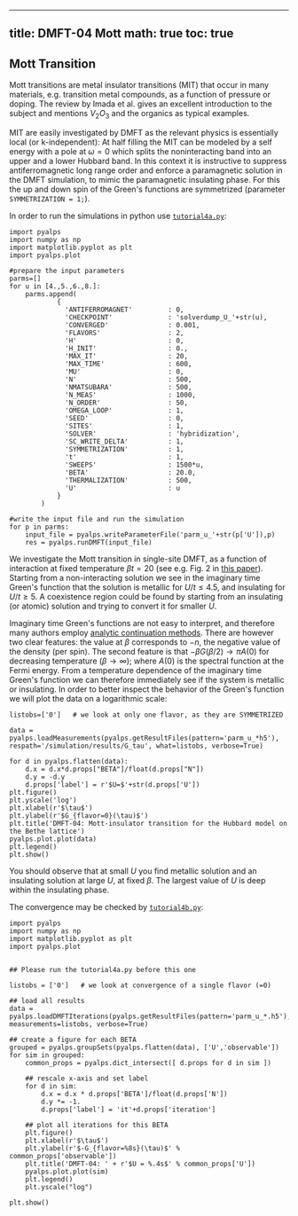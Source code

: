 
---
title: DMFT-04 Mott
math: true
toc: true
---

## Mott Transition

Mott transitions are metal insulator transitions (MIT) that occur in many materials, e.g. transition metal compounds, as a function of pressure or doping. The review by Imada et al. gives an excellent introduction to the subject and mentions $V_2O_3$ and the organics as typical examples.

MIT are easily investigated by DMFT as the relevant physics is essentially local (or k-independent): At half filling the MIT can be modeled by a self energy with a pole at $\omega=0$ which splits the noninteracting band into an upper and a lower Hubbard band. In this context it is instructive to suppress antiferromagnetic long range order and enforce a paramagnetic solution in the DMFT simulation, to mimic the paramagnetic insulating phase. For this the up and down spin of the Green's functions are symmetrized (parameter `SYMMETRIZATION = 1;`).

In order to run the simulations in python use [`tutorial4a.py`](https://github.com/ALPSim/ALPS/blob/daa73925b95389c0ec5e0d76ce592b56f3cd6738/tutorials/dmft-04-mott/tutorial4a.py):

```    
import pyalps
import numpy as np
import matplotlib.pyplot as plt
import pyalps.plot

#prepare the input parameters
parms=[]
for u in [4.,5.,6.,8.]: 
    parms.append(
            { 
              'ANTIFERROMAGNET'         : 0,
              'CHECKPOINT'              : 'solverdump_U_'+str(u),
              'CONVERGED'               : 0.001,
              'FLAVORS'                 : 2,
              'H'                       : 0,
              'H_INIT'                  : 0.,
              'MAX_IT'                  : 20,
              'MAX_TIME'                : 600,
              'MU'                      : 0,
              'N'                       : 500,
              'NMATSUBARA'              : 500, 
              'N_MEAS'                  : 1000,
              'N_ORDER'                 : 50,
              'OMEGA_LOOP'              : 1,
              'SEED'                    : 0, 
              'SITES'                   : 1,              
              'SOLVER'                  : 'hybridization',
              'SC_WRITE_DELTA'          : 1,
              'SYMMETRIZATION'          : 1,
              't'                       : 1,
              'SWEEPS'                  : 1500*u,
              'BETA'                    : 20.0,
              'THERMALIZATION'          : 500,
              'U'                       : u
            }
        )

#write the input file and run the simulation
for p in parms:
    input_file = pyalps.writeParameterFile('parm_u_'+str(p['U']),p)
    res = pyalps.runDMFT(input_file)
```

We investigate the Mott transition in single-site DMFT, as a function of interaction at fixed temperature $\beta t=20$ (see e.g. Fig. 2 in [this paper](https://journals.aps.org/prb/abstract/10.1103/PhysRevB.76.235123)). Starting from a non-interacting solution we see in the imaginary time Green's function that the solution is metallic for $U/t \leq 4.5$, and insulating for $U/t\geq 5$. A coexistence region could be found by starting from an insulating (or atomic) solution and trying to convert it for smaller $U$.

Imaginary time Green's functions are not easy to interpret, and therefore many authors employ [analytic continuation methods](). There are however two clear features: the value at $\beta$ corresponds to $-n$, the negative value of the density (per spin). The second feature is that $-\beta G(\beta/2) \rightarrow \pi A(0)$ for decreasing temperature ($\beta\rightarrow\infty$); where $A(0)$ is the spectral function at the Fermi energy. From a temperature dependence of the imaginary time Green's function we can therefore immediately see if the system is metallic or insulating. In order to better inspect the behavior of the Green's function we will plot the data on a logarithmic scale:

```
listobs=['0']   # we look at only one flavor, as they are SYMMETRIZED
    
data = pyalps.loadMeasurements(pyalps.getResultFiles(pattern='parm_u_*h5'), respath='/simulation/results/G_tau', what=listobs, verbose=True)

for d in pyalps.flatten(data):
    d.x = d.x*d.props["BETA"]/float(d.props["N"])
    d.y = -d.y
    d.props['label'] = r'$U=$'+str(d.props['U'])
plt.figure()
plt.yscale('log')
plt.xlabel(r'$\tau$')
plt.ylabel(r'$G_{flavor=0}(\tau)$')
plt.title('DMFT-04: Mott-insulator transition for the Hubbard model on the Bethe lattice')
pyalps.plot.plot(data)
plt.legend()
plt.show()
```

You should observe that at small $U$ you find metallic solution and an insulating solution at large $U$, at fixed $\beta$. The largest value of $U$ is deep within the insulating phase.

The convergence may be checked by [`tutorial4b.py`](https://github.com/ALPSim/ALPS/blob/daa73925b95389c0ec5e0d76ce592b56f3cd6738/tutorials/dmft-04-mott/tutorial4b.py):

```
import pyalps
import numpy as np
import matplotlib.pyplot as plt
import pyalps.plot


## Please run the tutorial4a.py before this one

listobs = ['0']   # we look at convergence of a single flavor (=0) 

## load all results
data = pyalps.loadDMFTIterations(pyalps.getResultFiles(pattern='parm_u_*.h5'), measurements=listobs, verbose=True)

## create a figure for each BETA
grouped = pyalps.groupSets(pyalps.flatten(data), ['U','observable'])
for sim in grouped:
    common_props = pyalps.dict_intersect([ d.props for d in sim ])
    
    ## rescale x-axis and set label
    for d in sim:
        d.x = d.x * d.props['BETA']/float(d.props['N'])
        d.y *= -1.
        d.props['label'] = 'it'+d.props['iteration']
    
    ## plot all iterations for this BETA
    plt.figure()
    plt.xlabel(r'$\tau$')
    plt.ylabel(r'$-G_{flavor=%8s}(\tau)$' % common_props['observable'])
    plt.title('DMFT-04: ' + r'$U = %.4s$' % common_props['U'])
    pyalps.plot.plot(sim)
    plt.legend()
    plt.yscale("log")

plt.show()
```

